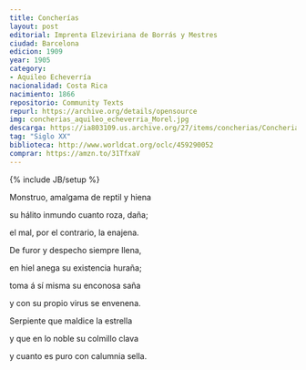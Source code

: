 ```yaml
---
title: Concherías
layout: post
editorial: Imprenta Elzeviriana de Borrás y Mestres
ciudad: Barcelona
edicion: 1909
year: 1905
category:
- Aquileo Echeverría
nacionalidad: Costa Rica
nacimiento: 1866
repositorio: Community Texts
repurl: https://archive.org/details/opensource
img: concherias_aquileo_echeverria_Morel.jpg
descarga: https://ia803109.us.archive.org/27/items/concherias/Concherias%20Completo.pdf
tag: "Siglo XX"
biblioteca: http://www.worldcat.org/oclc/459290052
comprar: https://amzn.to/31TfxaV
---
```

{% include JB/setup %}

Monstruo, amalgama de reptil y hiena
  
su hálito inmundo cuanto roza, daña;
  
el mal, por el contrario, la enajena. 
   
De furor y despecho siempre llena, 

en hiel anega su existencia huraña; 
 
toma á sí misma su enconosa saña 
 
y con su propio virus se envenena. 
 
Serpiente que maldice la estrella 
 
y que en lo noble su colmillo clava 
 
y cuanto es puro con calumnia sella.
